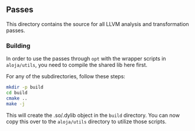 ## Passes

This directory contains the source for all LLVM analysis and transformation passes.

### Building

In order to use the passes through `opt` with the wrapper scripts in `aloja/utils`, you need to compile the shared lib here first.

For any of the subdirectories, follow these steps:

```bash
mkdir -p build
cd build
cmake ..
make -j
```

This will create the .so/.dylib object in the `build` directory. You can now copy this over to the `aloja/utils` directory to utilize those scripts.
